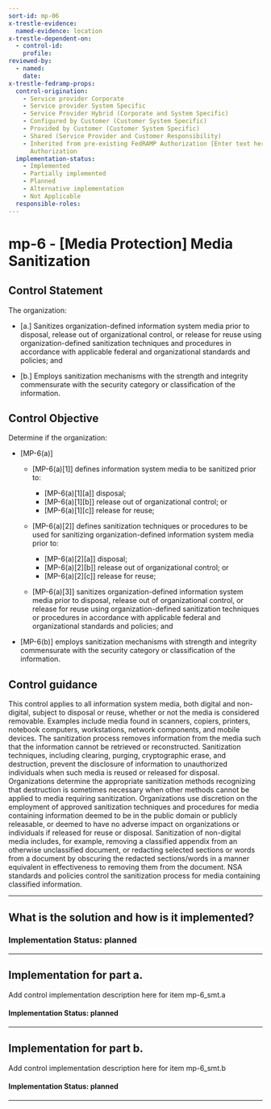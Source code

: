 ```yaml
---
sort-id: mp-06
x-trestle-evidence:
  named-evidence: location
x-trestle-dependent-on:
  - control-id:
    profile:
reviewed-by:
  - named:
    date:
x-trestle-fedramp-props:
  control-origination:
    - Service provider Corporate
    - Service provider System Specific
    - Service Provider Hybrid (Corporate and System Specific)
    - Configured by Customer (Customer System Specific)
    - Provided by Customer (Customer System Specific)
    - Shared (Service Provider and Customer Responsibility)
    - Inherited from pre-existing FedRAMP Authorization [Enter text here], Date of
      Authorization
  implementation-status:
    - Implemented
    - Partially implemented
    - Planned
    - Alternative implementation
    - Not Applicable
  responsible-roles:
---
```


# mp-6 - \[Media Protection\] Media Sanitization

## Control Statement

The organization:

- \[a.\] Sanitizes organization-defined information system media prior to disposal, release out of organizational control, or release for reuse using organization-defined sanitization techniques and procedures in accordance with applicable federal and organizational standards and policies; and

- \[b.\] Employs sanitization mechanisms with the strength and integrity commensurate with the security category or classification of the information.

## Control Objective

Determine if the organization:

- \[MP-6(a)\]

  - \[MP-6(a)[1]\] defines information system media to be sanitized prior to:

    - \[MP-6(a)[1][a]\] disposal;
    - \[MP-6(a)[1][b]\] release out of organizational control; or
    - \[MP-6(a)[1][c]\] release for reuse;

  - \[MP-6(a)[2]\] defines sanitization techniques or procedures to be used for sanitizing organization-defined information system media prior to:

    - \[MP-6(a)[2][a]\] disposal;
    - \[MP-6(a)[2][b]\] release out of organizational control; or
    - \[MP-6(a)[2][c]\] release for reuse;

  - \[MP-6(a)[3]\] sanitizes organization-defined information system media prior to disposal, release out of organizational control, or release for reuse using organization-defined sanitization techniques or procedures in accordance with applicable federal and organizational standards and policies; and

- \[MP-6(b)\] employs sanitization mechanisms with strength and integrity commensurate with the security category or classification of the information.

## Control guidance

This control applies to all information system media, both digital and non-digital, subject to disposal or reuse, whether or not the media is considered removable. Examples include media found in scanners, copiers, printers, notebook computers, workstations, network components, and mobile devices. The sanitization process removes information from the media such that the information cannot be retrieved or reconstructed. Sanitization techniques, including clearing, purging, cryptographic erase, and destruction, prevent the disclosure of information to unauthorized individuals when such media is reused or released for disposal. Organizations determine the appropriate sanitization methods recognizing that destruction is sometimes necessary when other methods cannot be applied to media requiring sanitization. Organizations use discretion on the employment of approved sanitization techniques and procedures for media containing information deemed to be in the public domain or publicly releasable, or deemed to have no adverse impact on organizations or individuals if released for reuse or disposal. Sanitization of non-digital media includes, for example, removing a classified appendix from an otherwise unclassified document, or redacting selected sections or words from a document by obscuring the redacted sections/words in a manner equivalent in effectiveness to removing them from the document. NSA standards and policies control the sanitization process for media containing classified information.

______________________________________________________________________

## What is the solution and how is it implemented?

### Implementation Status: planned

______________________________________________________________________

## Implementation for part a.

Add control implementation description here for item mp-6_smt.a

#### Implementation Status: planned

______________________________________________________________________

## Implementation for part b.

Add control implementation description here for item mp-6_smt.b

#### Implementation Status: planned

______________________________________________________________________

